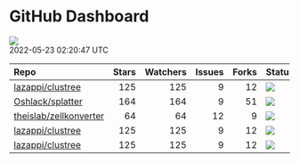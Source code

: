 GitHub Dashboard
================

![](https://github.com/lazappi/gh-dashboard/workflows/Render%20Status/badge.svg)  
2022-05-23 02:20:47 UTC

| Repo                                                                | Stars | Watchers | Issues | Forks | Status                                                                                                                                                   | Commit                                                                                                                                              |
| :------------------------------------------------------------------ | ----: | -------: | -----: | ----: | :------------------------------------------------------------------------------------------------------------------------------------------------------- | :-------------------------------------------------------------------------------------------------------------------------------------------------- |
| [lazappi/clustree](https://github.com/lazappi/clustree)             |   125 |      125 |      9 |    12 | [![](https://github.com/lazappi/clustree/workflows/R-CMD-check/badge.svg)](https://github.com/lazappi/clustree/actions/runs/1443262853)                  | <a href="https://github.com/lazappi/clustree/commit/58cabf6044bf77096f15d6ce5d25156681f4bcfd" title="Merge branch 'master' into develop">58cabf</a> |
| [Oshlack/splatter](https://github.com/Oshlack/splatter)             |   164 |      164 |      9 |    51 | [![](https://github.com/Oshlack/splatter/workflows/R-CMD-check-bioc/badge.svg)](https://github.com/Oshlack/splatter/actions/runs/2239532437)             | <a href="https://github.com/Oshlack/splatter/commit/a963d8d806e3d645f9e664e884aecd148430f605" title="Bioconductor 3.16 devel">a963d8</a>            |
| [theislab/zellkonverter](https://github.com/theislab/zellkonverter) |    64 |       64 |     12 |     9 | [![](https://github.com/theislab/zellkonverter/workflows/R-CMD-check-bioc/badge.svg)](https://github.com/theislab/zellkonverter/actions/runs/2339423269) | <a href="https://github.com/theislab/zellkonverter/commit/45e77827d8371ed7dfc4ced17fa0032f767bea6a" title="Merge branch 'RELEASE_3_15'">45e778</a>  |
| [lazappi/clustree](https://github.com/lazappi/clustree)             |   125 |      125 |      9 |    12 | [![](https://github.com/lazappi/clustree/workflows/pkgdown/badge.svg)](https://github.com/lazappi/clustree/actions/runs/1443262851)                      | <a href="https://github.com/lazappi/clustree/commit/58cabf6044bf77096f15d6ce5d25156681f4bcfd" title="Merge branch 'master' into develop">58cabf</a> |
| [lazappi/clustree](https://github.com/lazappi/clustree)             |   125 |      125 |      9 |    12 | [![](https://github.com/lazappi/clustree/workflows/test-coverage/badge.svg)](https://github.com/lazappi/clustree/actions/runs/1443262845)                | <a href="https://github.com/lazappi/clustree/commit/58cabf6044bf77096f15d6ce5d25156681f4bcfd" title="Merge branch 'master' into develop">58cabf</a> |
